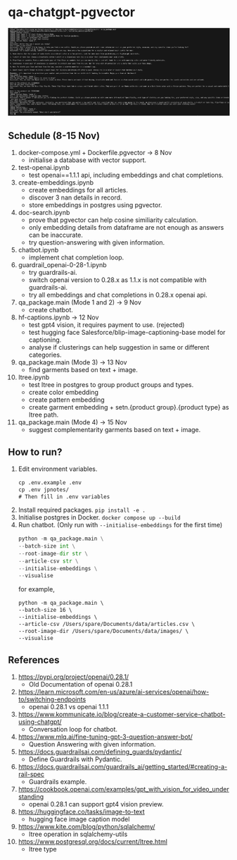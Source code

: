 # qa-chatgpt-pgvector

![sample](resources/sample.png)

## Schedule (8-15 Nov)
1. docker-compose.yml + Dockerfile.pgvector -> 8 Nov
    - initialise a database with vector support.
1. test-openai.ipynb
    - test openai==1.1.1 api, including embeddings and chat completions.
2. create-embeddings.ipynb
    - create embeddings for all articles.
    - discover 3 nan details in record.
    - store embeddings in postgres using pgvector.
3. doc-search.ipynb
    - prove that pgvector can help cosine similiarity calculation.
    - only embedding details from dataframe are not enough as answers can be inaccurate.
    - try question-answering with given information.
4. chatbot.ipynb
    - implement chat completion loop.
5. guardrail_openai-0-28-1.ipynb
    - try guardrails-ai.
    - switch openai version to 0.28.x as 1.1.x is not compatible with guardrails-ai.
    - try all embeddings and chat completions in 0.28.x openai api.
6. qa_package.main (Mode 1 and 2) -> 9 Nov
    - create chatbot.
7. hf-captions.ipynb -> 12 Nov
    - test gpt4 vision, it requires payment to use. (rejected)
    - test hugging face Salesforce/blip-image-captioning-base model for captioning.
    - analyse if clusterings can help suggestion in same or different categories.
8. qa_package.main (Mode 3) -> 13 Nov
    - find garments based on text + image.
9. ltree.ipynb
    - test ltree in postgres to group product groups and types.
    - create color embedding
    - create pattern embedding
    - create garment embedding + setn.{product group}.{product type} as ltree path.
10. qa_package.main (Mode 4) -> 15 Nov
    - suggest complementarity garments based on text + image.


## How to run?
1. Edit environment variables.
    ```
    cp .env.example .env
    cp .env jpnotes/
    # Then fill in .env variables
    ```
1. Install required packages. `pip install -e .`
2. Initialise postgres in Docker. `docker compose up --build`
3. Run chatbot. (Only run with `--initialise-embeddings` for the first time)
    ```python
    python -m qa_package.main \
    --batch-size int \
    --root-image-dir str \
    --article-csv str \
    --initialise-embeddings \
    --visualise
    ```
    for example,
    ```
    python -m qa_package.main \
    --batch-size 16 \
    --initialise-embeddings \
    --article-csv /Users/spare/Documents/data/articles.csv \
    --root-image-dir /Users/spare/Documents/data/images/ \
    --visualise
    ```

## References
1. https://pypi.org/project/openai/0.28.1/
    - Old Documentation of openai 0.28.1
2. https://learn.microsoft.com/en-us/azure/ai-services/openai/how-to/switching-endpoints
    - openai 0.28.1 vs openai 1.1.1
3. https://www.kommunicate.io/blog/create-a-customer-service-chatbot-using-chatgpt/
    - Conversation loop for chatbot.
4. https://www.mlq.ai/fine-tuning-gpt-3-question-answer-bot/
    - Question Answering with given information.
5. https://docs.guardrailsai.com/defining_guards/pydantic/
    - Define Guardrails with Pydantic.
6. https://docs.guardrailsai.com/guardrails_ai/getting_started/#creating-a-rail-spec
    - Guardrails example.
7. https://cookbook.openai.com/examples/gpt_with_vision_for_video_understanding
    - openai 0.28.1 can support gpt4 vision preview.
8. https://huggingface.co/tasks/image-to-text
    - hugging face image caption model
9. https://www.kite.com/blog/python/sqlalchemy/
    - ltree operation in sqlalchemy-utils
10. https://www.postgresql.org/docs/current/ltree.html
    - ltree type
